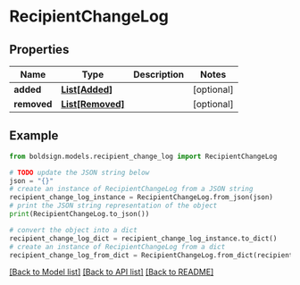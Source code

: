 # RecipientChangeLog


## Properties

Name | Type | Description | Notes
------------ | ------------- | ------------- | -------------
**added** | [**List[Added]**](Added.md) |  | [optional] 
**removed** | [**List[Removed]**](Removed.md) |  | [optional] 

## Example

```python
from boldsign.models.recipient_change_log import RecipientChangeLog

# TODO update the JSON string below
json = "{}"
# create an instance of RecipientChangeLog from a JSON string
recipient_change_log_instance = RecipientChangeLog.from_json(json)
# print the JSON string representation of the object
print(RecipientChangeLog.to_json())

# convert the object into a dict
recipient_change_log_dict = recipient_change_log_instance.to_dict()
# create an instance of RecipientChangeLog from a dict
recipient_change_log_from_dict = RecipientChangeLog.from_dict(recipient_change_log_dict)
```
[[Back to Model list]](../README.md#documentation-for-models) [[Back to API list]](../README.md#documentation-for-api-endpoints) [[Back to README]](../README.md)


